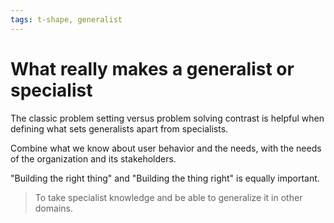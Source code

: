 ```yaml
---
tags: t-shape, generalist
---
```


# What really makes a generalist or specialist 

The classic problem setting versus problem solving contrast is helpful when defining what sets generalists apart from specialists. 

Combine what we know about user behavior and the needs, with the needs of the organization and its stakeholders. 

"Building the right thing" and "Building the thing right" is equally important. 

> To take specialist knowledge and be able to generalize it in other domains. 

